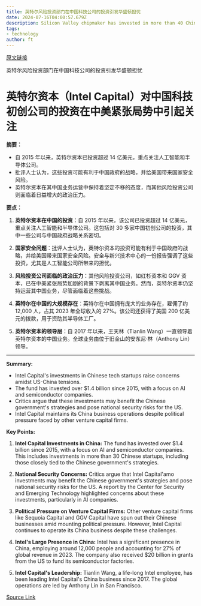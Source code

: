 ```yaml
---
title: 英特尔风险投资部门在中国科技公司的投资引发华盛顿担忧
date: 2024-07-16T04:00:57.679Z
description: Silicon Valley chipmaker has invested in more than 40 Chinese start-ups while also receiving billions in US grants
tags: 
- technology
author: ft
---
```


[原文链接](https://ft.com/content/0217cab2-c9a3-4ffa-993a-39874d6d803f)

英特尔风险投资部门在中国科技公司的投资引发华盛顿担忧

# 英特尔资本（Intel Capital）对中国科技初创公司的投资在中美紧张局势中引起关注

**摘要：**

- 自 2015 年以来，英特尔资本已投资超过 14 亿美元，重点关注人工智能和半导体公司。
- 批评人士认为，这些投资可能有利于中国政府的战略，并给美国带来国家安全风险。
- 英特尔资本在其中国业务运营中保持着坚定不移的态度，而其他风险投资公司则面临着日益增大的政治压力。

**要点：**

1. **英特尔资本在中国的投资**：自 2015 年以来，该公司已投资超过 14 亿美元，重点关注人工智能和半导体公司。这包括对 30 多家中国初创公司的投资，其中一些公司与中国政府战略关系密切。

2. **国家安全问题**：批评人士认为，英特尔资本的投资可能有利于中国政府的战略，并给美国带来国家安全风险。安全与新兴技术中心的一份报告强调了这些投资，尤其是人工智能公司所带来的担忧。

3. **风险投资公司面临的政治压力**：其他风险投资公司，如红杉资本和 GGV 资本，已在中美紧张局势加剧的背景下剥离其中国业务。然而，英特尔资本仍坚持运营其中国业务，尽管面临着这些挑战。

4. **英特尔在中国的大规模存在**：英特尔在中国拥有庞大的业务存在，雇佣了约 12,000 人，占其 2023 年全球收入的 27%。该公司还获得了美国 200 亿美元的拨款，用于资助其半导体工厂。

5. **英特尔资本的领导层**：自 2017 年以来，王天林（Tianlin Wang）一直领导着英特尔资本的中国业务。全球业务由位于旧金山的安东尼·林（Anthony Lin）领导。

---

 **Summary:**

- Intel Capital's investments in Chinese tech startups raise concerns amidst US-China tensions.
- The fund has invested over $1.4 billion since 2015, with a focus on AI and semiconductor companies.
- Critics argue that these investments may benefit the Chinese government's strategies and pose national security risks for the US.
- Intel Capital maintains its China business operations despite political pressure faced by other venture capital firms.

**Key Points:**

1. **Intel Capital Investments in China:** The fund has invested over $1.4 billion since 2015, with a focus on AI and semiconductor companies. This includes investments in more than 30 Chinese startups, including those closely tied to the Chinese government's strategies.

2. **National Security Concerns:** Critics argue that Intel Capital'amo investments may benefit the Chinese government's strategies and pose national security risks for the US. A report by the Center for Security and Emerging Technology highlighted concerns about these investments, particularly in AI companies.

3. **Political Pressure on Venture Capital Firms:** Other venture capital firms like Sequoia Capital and GGV Capital have spun out their Chinese businesses amid mounting political pressure. However, Intel Capital continues to operate its China business despite these challenges.

4. **Intel's Large Presence in China:** Intel has a significant presence in China, employing around 12,000 people and accounting for 27% of global revenue in 2023. The company also received $20 billion in grants from the US to fund its semiconductor factories.

5. **Intel Capital's Leadership:** Tianlin Wang, a life-long Intel employee, has been leading Intel Capital's China business since 2017. The global operations are led by Anthony Lin in San Francisco.

[Source Link](https://ft.com/content/0217cab2-c9a3-4ffa-993a-39874d6d803f)

